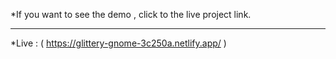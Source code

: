 *If you want to see the demo , click to the live project link.

***

*Live : ( https://glittery-gnome-3c250a.netlify.app/ )

